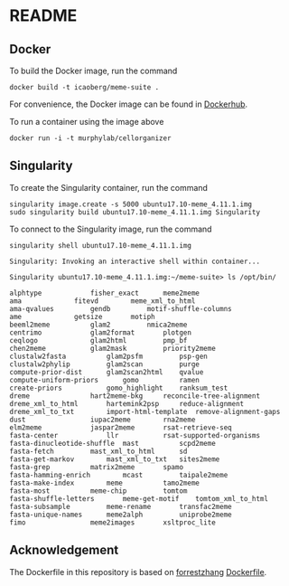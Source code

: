 # README

## Docker
To build the Docker image, run the command

```
docker build -t icaoberg/meme-suite .
```

For convenience, the Docker image can be found in [Dockerhub](https://hub.docker.com/r/icaoberg/meme-suite/builds/).

To run a container using the image above

```
docker run -i -t murphylab/cellorganizer
```

## Singularity
To create the Singularity container, run the command

```
singularity image.create -s 5000 ubuntu17.10-meme_4.11.1.img
sudo singularity build ubuntu17.10-meme_4.11.1.img Singularity
```

To connect to the Singularity image, run the command

```
singularity shell ubuntu17.10-meme_4.11.1.img

Singularity: Invoking an interactive shell within container...

Singularity ubuntu17.10-meme_4.11.1.img:~/meme-suite> ls /opt/bin/

alphtype		    fisher_exact	  meme2meme
ama			    fitevd		  meme_xml_to_html
ama-qvalues		    gendb		  motif-shuffle-columns
ame			    getsize		  motiph
beeml2meme		    glam2		  nmica2meme
centrimo		    glam2format		  plotgen
ceqlogo			    glam2html		  pmp_bf
chen2meme		    glam2mask		  priority2meme
clustalw2fasta		    glam2psfm		  psp-gen
clustalw2phylip		    glam2scan		  purge
compute-prior-dist	    glam2scan2html	  qvalue
compute-uniform-priors	    gomo		  ramen
create-priors		    gomo_highlight	  ranksum_test
dreme			    hart2meme-bkg	  reconcile-tree-alignment
dreme_xml_to_html	    hartemink2psp	  reduce-alignment
dreme_xml_to_txt	    import-html-template  remove-alignment-gaps
dust			    iupac2meme		  rna2meme
elm2meme		    jaspar2meme		  rsat-retrieve-seq
fasta-center		    llr			  rsat-supported-organisms
fasta-dinucleotide-shuffle  mast		  scpd2meme
fasta-fetch		    mast_xml_to_html	  sd
fasta-get-markov	    mast_xml_to_txt	  sites2meme
fasta-grep		    matrix2meme		  spamo
fasta-hamming-enrich	    mcast		  taipale2meme
fasta-make-index	    meme		  tamo2meme
fasta-most		    meme-chip		  tomtom
fasta-shuffle-letters	    meme-get-motif	  tomtom_xml_to_html
fasta-subsample		    meme-rename		  transfac2meme
fasta-unique-names	    meme2alph		  uniprobe2meme
fimo			    meme2images		  xsltproc_lite
```

## Acknowledgement

The Dockerfile in this repository is based on [forrestzhang](https://github.com/forrestzhang) [Dockerfile](https://github.com/forrestzhang/Docker/tree/master/meme).
